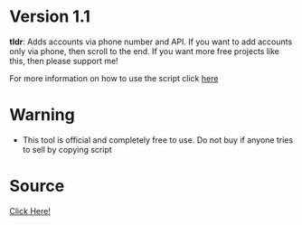 # Version 1.1

<b>tldr</b>: Adds accounts via phone number and API. If you want to add accounts only via phone, then scroll to the end. If you want more free projects like this, then please support me!

For more information on how to use the script click [here](https://compscifordummies.com/f/telegram-scraper-bot)

# Warning

* This tool is official and completely free to use. Do not buy if anyone tries to sell by copying script

# Source
<a href="https://github.com/DenizShabani/telegramscraper">Click Here!</a>